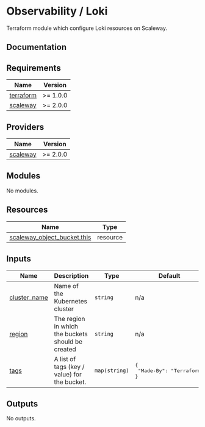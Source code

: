 # Observability / Loki

Terraform module which configure Loki resources on Scaleway.

## Documentation

<!-- BEGINNING OF PRE-COMMIT-TERRAFORM DOCS HOOK -->
## Requirements

| Name | Version |
|------|---------|
| <a name="requirement_terraform"></a> [terraform](#requirement\_terraform) | >= 1.0.0 |
| <a name="requirement_scaleway"></a> [scaleway](#requirement\_scaleway) | >= 2.0.0 |

## Providers

| Name | Version |
|------|---------|
| <a name="provider_scaleway"></a> [scaleway](#provider\_scaleway) | >= 2.0.0 |

## Modules

No modules.

## Resources

| Name | Type |
|------|------|
| [scaleway_object_bucket.this](https://registry.terraform.io/providers/scaleway/scaleway/latest/docs/resources/object_bucket) | resource |

## Inputs

| Name | Description | Type | Default | Required |
|------|-------------|------|---------|:--------:|
| <a name="input_cluster_name"></a> [cluster\_name](#input\_cluster\_name) | Name of the Kubernetes cluster | `string` | n/a | yes |
| <a name="input_region"></a> [region](#input\_region) | The region in which the buckets should be created | `string` | n/a | yes |
| <a name="input_tags"></a> [tags](#input\_tags) | A list of tags (key / value) for the bucket. | `map(string)` | <pre>{<br>  "Made-By": "Terraform"<br>}</pre> | no |

## Outputs

No outputs.
<!-- END OF PRE-COMMIT-TERRAFORM DOCS HOOK -->
